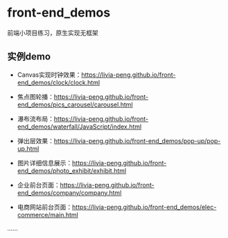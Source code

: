 # front-end_demos
前端小项目练习，原生实现无框架




## 实例demo

* Canvas实现时钟效果：https://livia-peng.github.io/front-end_demos/clock/clock.html

* 焦点图轮播：https://livia-peng.github.io/front-end_demos/pics_carousel/carousel.html

* 瀑布流布局：https://livia-peng.github.io/front-end_demos/waterfall/JavaScript/index.html

* 弹出层效果：https://livia-peng.github.io/front-end_demos/pop-up/pop-up.html

* 图片详细信息展示：https://livia-peng.github.io/front-end_demos/photo_exhibit/exhibit.html

* 企业前台页面：https://livia-peng.github.io/front-end_demos/company/company.html

* 电商网站前台页面：https://livia-peng.github.io/front-end_demos/elec-commerce/main.html

......
